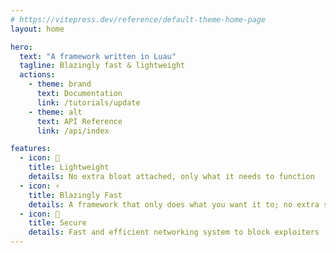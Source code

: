 ```yaml
---
# https://vitepress.dev/reference/default-theme-home-page
layout: home

hero:
  text: "A framework written in Luau"
  tagline: Blazingly fast & lightweight
  actions:
    - theme: brand
      text: Documentation
      link: /tutorials/update
    - theme: alt
      text: API Reference
      link: /api/index

features:
  - icon: 🎒
    title: Lightweight
    details: No extra bloat attached, only what it needs to function
  - icon: ⚡
    title: Blazingly Fast
    details: A framework that only does what you want it to; no extra side effects
  - icon: 🔐
    title: Secure
    details: Fast and efficient networking system to block exploiters
---
```


